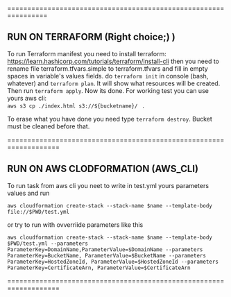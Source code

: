 ================================================================
## RUN ON TERRAFORM (Right choice;) )
To run Terraform manifest you need to install terraform: https://learn.hashicorp.com/tutorials/terraform/install-cli
then you need to rename file terraform.tfvars.simple to terraform.tfvars and fill in empty spaces in variable's values fields. 
do ```terraform init``` in console (bash, whatever) and ```terraform plan```. It will show what resources will be created. Then run ```terraform apply```. Now its done. For working test you can use yours aws cli:  
```aws s3 cp ./index.html s3://${bucketname}/ ``` .

To erase what you have done you need type ```terraform destroy```. Bucket must be cleaned before that. 

===================================================================
## RUN ON AWS CLODFORMATION (AWS_CLI)
To run task from aws cli you neet to write in test.yml yours parameters values and run 

 ``` 
 aws cloudformation create-stack --stack-name $name --template-body file://$PWD/test.yml 
 ```

 or try to run with ovverriide parameters like this

 ``` 
 aws cloudformation create-stack --stack-name $name --template-body $PWD/test.yml --parameters ParameterKey=DomainName,ParameterValue=$DomainName --parameters ParameterKey=BucketName, ParameterValue=$BucketName --parameters ParameterKey=HostedZoneId, ParameterValue=$HostedZoneId --parameters ParameterKey=CertificateArn, ParameterValue=$CertificateArn 
 ```

===================================================================